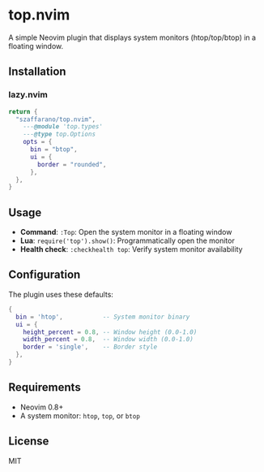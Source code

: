 # top.nvim

A simple Neovim plugin that displays system monitors (htop/top/btop) in a
floating window.

## Installation

### lazy.nvim

```lua
return {
  "szaffarano/top.nvim",
    ---@module 'top.types'
    ---@type top.Options
    opts = {
      bin = "btop",
      ui = {
        border = "rounded",
      },
  },
}
```

## Usage

- **Command**: `:Top`: Open the system monitor in a floating window
- **Lua**: `require('top').show()`: Programmatically open the monitor
- **Health check**: `:checkhealth top`: Verify system monitor availability

## Configuration

The plugin uses these defaults:

```lua
{
  bin = 'htop',           -- System monitor binary
  ui = {
    height_percent = 0.8, -- Window height (0.0-1.0)
    width_percent = 0.8,  -- Window width (0.0-1.0)
    border = 'single',    -- Border style
  },
}
```

## Requirements

- Neovim 0.8+
- A system monitor: `htop`, `top`, or `btop`

## License

MIT
